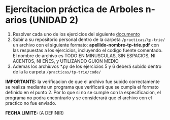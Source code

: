 # Ejercitacion práctica de Arboles n-arios (UNIDAD 2)

1. Resolver cada uno de los ejercicios del siguiente [documento](https://docs.google.com/document/d/16boitAloCwJJm6kn3cQIBsmgspC9eiQCJ4Q7ATpqOSg/edit?usp=sharing)
2. Subir a su repositorio personal dentro de la carpeta `/practicas/tp-trie/` un archivo con el siguiente formato: **apellido-nombre-tp-trie.pdf**  con las respuestas a los ejercicios, incluyendo el codigo fuente comentado. El nombre de archivo es TODO EN MINUSCULAS, SIN ESPACIOS, NI ACENTOS, NI EÑES, y UTILIZANDO GUION MEDIO  
3. Ademas los archiuvos *.py de los ejercicios 5 y 6 deberá subido dentro de la la carpeta `/practicas/tp-trie/code/`

**IMPORTANTE:** la verificacion de que el archivo fue subido correctamente  se realiza mediante un programa que verificará que se cumpla el formato definido en el punto 2. Por lo que si no se cumple con la especificacion, el programa no podra encontrarlo y se considerará que el archivo con el practico no fue enviado.



**FECHA LIMITE:** (A DEFINIR)


